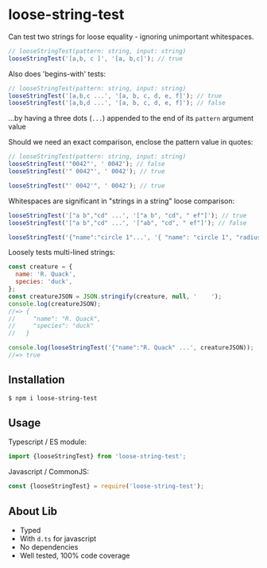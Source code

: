 # loose-string-test

Can test two strings for loose equality - ignoring unimportant whitespaces.

```js
// looseStringTest(pattern: string, input: string)
looseStringTest('[a,b, c ]', '[a, b,c]'); // true
```

Also does 'begins-with' tests:

```js
// looseStringTest(pattern: string, input: string)
looseStringTest('[a,b,c ...', '[a, b, c, d, e, f]'); // true
looseStringTest('[a,b,d ...', '[a, b, c, d, e, f]'); // false
```

...by having a three dots (`...`) appended to the end of its `pattern` argument value

Should we need an exact comparison, enclose the pattern value in quotes:

```js
// looseStringTest(pattern: string, input: string)
looseStringTest('"0042"', ' 0042'); // false
looseStringTest('" 0042"', ' 0042'); // true

looseStringTest("' 0042'", ' 0042'); // true
```

Whitespaces are significant in "strings in a string" loose comparison:

```js
looseStringTest('["a b","cd" ...', '["a b", "cd", " ef"]'); // true
looseStringTest('["a b","cd" ...', '["ab", "cd", " ef"]'); // false

looseStringTest('{"name":"circle 1"...', '{ "name": "circle 1", "radius": 5 }'); // true
```

Loosely tests multi-lined strings:

```js
const creature = {
  name: 'R. Quack',
  species: 'duck',
};
const creatureJSON = JSON.stringify(creature, null, '    ');
console.log(creatureJSON);
//=> {
//     "name": "R. Quack",
//     "species": "duck"
//   }

console.log(looseStringTest('{"name":"R. Quack" ...', creatureJSON));
//=> true
```

## Installation

```bash
$ npm i loose-string-test
```

## Usage

Typescript / ES module:

```ts
import {looseStringTest} from 'loose-string-test';
```

Javascript / CommonJS:

```js
const {looseStringTest} = require('loose-string-test');
```

## About Lib

- Typed
- With `d.ts` for javascript
- No dependencies
- Well tested, 100% code coverage
